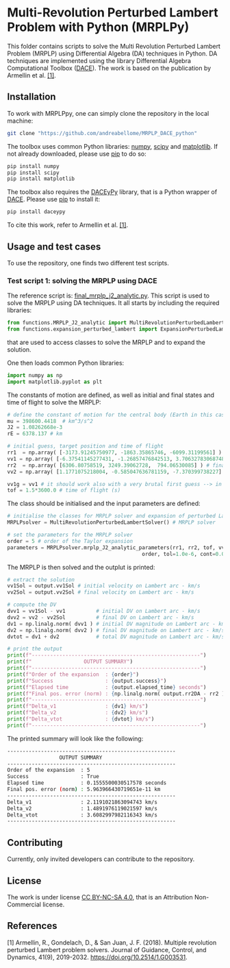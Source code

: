 # Multi-Revolution Perturbed Lambert Problem with Python (MRPLPy)

This folder contains scripts to solve the Multi Revolution Perturbed Lambert Problem (MRPLP) using Differential Algebra (DA) techniques in Python. DA techniques are implemented using the library Differential Algebra Computational Toolbox ([DACE](https://github.com/dacelib/dace)). The work is based on the publication by Armellin et al. [[1]](#1).

## Installation

To work with MRPLPpy, one can simply clone the repository in the local machine:

```bash
git clone "https://github.com/andreabellome/MRPLP_DACE_python"
```

The toolbox uses common Python libraries: [numpy](https://numpy.org/), [scipy](https://scipy.org/) and [matplotlib](https://matplotlib.org/). If not already downloaded, please use [pip](https://pip.pypa.io/en/stable/) to do so:

```bash
pip install numpy
pip install scipy
pip install matplotlib
```

The toolbox also requires the [DACEyPy](https://pypi.org/project/daceypy/) library, that is a Python wrapper of [DACE](https://github.com/dacelib/dace). Please use [pip](https://pip.pypa.io/en/stable/) to install it:

```bash
pip install daceypy
```

To cite this work, refer to Armellin et al. [[1]](#1).

## Usage and test cases

To use the repository, one finds two different test scripts.

### Test script 1: solving the MRPLP using DACE

The reference script is: [final_mrplp_j2_analytic.py](https://github.com/andreabellome/MRPLP_DACE_python/blob/main/final_mrplp_j2_analytic.py). This script is used to solve the MRPLP using DA techniques. It all starts by including the required libraries:

```python
from functions.MRPLP_J2_analytic import MultiRevolutionPerturbedLambertSolver
from functions.expansion_perturbed_lambert import ExpansionPerturbedLambert
```

that are used to access classes to solve the MRPLP and to expand the solution.

One then loads common Python libraries:

```python
import numpy as np
import matplotlib.pyplot as plt
```

The constants of motion are defined, as well as initial and final states and time of flight to solve the MRPLP:

```python
# define the constant of motion for the central body (Earth in this case)
mu = 398600.4418  # km^3/s^2
J2 = 1.08262668e-3
rE = 6378.137 # km

# initial guess, target position and time of flight
rr1  = np.array( [-3173.91245750977, -1863.35865746, -6099.31199561] ) # initial position - (km)
vv1 = np.array( [-6.37541145277431, -1.26857476842513, 3.70632783068748] ) # initial velocity - (km/s)
rr2  = np.array( [6306.80758519, 3249.39062728,  794.06530085] ) # final position - (km)
vv2 = np.array( [1.1771075218004, -0.585047636781159, -7.370399738227] ) # final velocity - (km/s)

vv1g = vv1 # it should work also with a very brutal first guess --> in this case the initial velocity
tof = 1.5*3600.0 # time of flight (s)
```

The class should be initialised and the input parameters are defined:

```python
# initialise the classes for MRPLP solver and expansion of perturbed Lambert
MRPLPsolver = MultiRevolutionPerturbedLambertSolver() # MRPLP solver

# set the parameters for the MRPLP solver
order = 5 # order of the Taylor expansion
parameters = MRPLPsolver.mrplp_J2_analytic_parameters(rr1, rr2, tof, vv1g, mu, rE, J2,
                                            order, tol=1.0e-6, cont=0.0, dcontMin=0.1, scl=1.0e-3, itermax=200 )

```

The MRPLP is then solved and the outplut is printed:

```python
# extract the solution
vv1Sol = output.vv1Sol # initial velocity on Lambert arc - km/s
vv2Sol = output.vv2Sol # final velocity on Lambert arc - km/s

# compute the DV
dvv1 = vv1Sol - vv1          # initial DV on Lambert arc - km/s
dvv2 = vv2 - vv2Sol          # final DV on Lambert arc - km/s
dv1 = np.linalg.norm( dvv1 ) # initial DV magnitude on Lambert arc - km/s
dv2 = np.linalg.norm( dvv2 ) # final DV magnitude on Lambert arc - km/s
dvtot = dv1 + dv2            # total DV magnitude on Lambert arc - km/s

# print the output
print(f"-------------------------------------------------------")
print(f"                 OUTPUT SUMMARY")
print(f"-------------------------------------------------------")
print(f"Order of the expansion  : {order}")
print(f"Success                 : {output.success}")
print(f"Elapsed time            : {output.elapsed_time} seconds")
print(f"Final pos. error (norm) : {np.linalg.norm( output.rr2DA - rr2 )} km")
print(f"-------------------------------------------------------")
print(f"Delta_v1                : {dv1} km/s")
print(f"Delta_v2                : {dv2} km/s")
print(f"Delta_vtot              : {dvtot} km/s")
print(f"-------------------------------------------------------")
```

The printed summary will look like the following:

```bash
-------------------------------------------------------
                 OUTPUT SUMMARY
-------------------------------------------------------
Order of the expansion  : 5
Success                 : True
Elapsed time            : 0.1555500030517578 seconds
Final pos. error (norm) : 5.963966430719651e-11 km
-------------------------------------------------------
Delta_v1                : 2.1191021863094743 km/s
Delta_v2                : 1.4891976119021597 km/s
Delta_vtot              : 3.6082997982116343 km/s
-------------------------------------------------------
```

## Contributing

Currently, only invited developers can contribute to the repository.

## License

The work is under license [CC BY-NC-SA 4.0](https://creativecommons.org/licenses/by-nc/4.0/), that is an Attribution Non-Commercial license.

## References
<a id="1">[1]</a> 
Armellin, R., Gondelach, D., & San Juan, J. F. (2018). 
Multiple revolution perturbed Lambert problem solvers.
Journal of Guidance, Control, and Dynamics, 41(9), 2019-2032.
https://doi.org/10.2514/1.G003531.